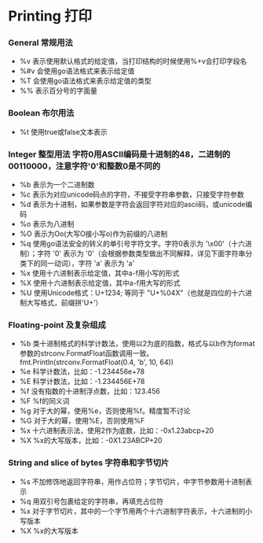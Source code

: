 # Printing 打印

### General 常规用法
- %v	表示使用默认格式的给定值，当打印结构的时候使用%+v会打印字段名
- %#v	会使用go语法格式来表示给定值
- %T 	会使用go语法格式来表示给定值的类型
- %% 	表示百分号的字面量

### Boolean 布尔用法
- %t 	使用true或false文本表示

### Integer 整型用法 字符0用ASCII编码是十进制的48，二进制的00110000，注意字符'0'和整数0是不同的
- %b	表示为一个二进制数
- %c	表示为对应unicode码点的字符，不接受字符串参数，只接受字符参数
- %d 	表示为十进制，如果参数是字符会返回字符对应的ascii码，或unicode编码
- %o	表示为八进制
- %O	表示为Oo(大写O接小写o)作为前缀的八进制
- %q	使用go语法安全的转义的单引号字符文字。字符0表示为 '\x00'（十六进制）；字符 '0' 表示为 '0'（会根据参数类型做出不同解释，详见下面字符串分类下的同一动词），字符 'a' 表示为 'a'
- %x 	使用十六进制表示给定值，其中a-f用小写的形式
- %X 	使用十六进制表示给定值，其中a-f用大写的形式
- %U	使用Unicode格式：U+1234; 等同于 "U+%04X"（也就是四位的十六进制大写格式，前缀拼'U+'）

### Floating-point 及复杂组成
- %b 	类十进制格式的科学计数法，使用以2为底的指数，格式与以b作为format参数的strconv.FormatFloat函数调用一致。fmt.Println(strconv.FormatFloat(0.4, 'b', 10, 64))
- %e 	科学计数法，比如：-1.234456e+78
- %E	科学计数法，比如：-1.234456E+78
- %f	没有指数的十进制浮点数，比如：123.456
- %F	%f的同义词
- %g	对于大的幂，使用%e，否则使用%f。精度暂不讨论
- %G	对于大的幂，使用%E，否则使用%F
- %x	十六进制表示法，使用2作为底数，比如：-0x1.23abcp+20
- %X	%x的大写版本，比如：-0X1.23ABCP+20

### String and slice of bytes 字符串和字节切片
- %s 	不加修饰地返回字符串，用作占位符；字节切片，中字节参数用十进制表示
- %q	用双引号包裹给定的字符串，再填充占位符
- %x	对于字节切片，其中的一个字节用两个十六进制字符表示，十六进制的小写版本
- %X	%x的大写版本
